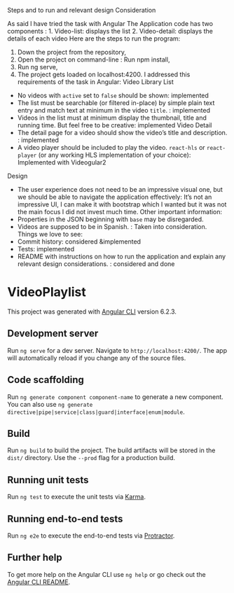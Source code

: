 Steps and to run and relevant design Consideration

As said I have tried the task with Angular
The Application code has two components : 1. Video-list: displays the list
					         2. Video-detail: displays the details of each video
Here are the steps to run the program: 
1.	Down the project from the repository,
2.	Open the project on command-line : Run npm install,
3.	Run ng serve,
4.	The project gets loaded on localhost:4200.
I addressed this requirements of the task in Angular:
Video Library List
- No videos with `active` set to `false` should be shown: implemented
- The list must be searchable (or filtered in-place) by simple plain text entry and match text at minimum in the video `title`. : implemented
- Videos in the list must at minimum display the thumbnail, title and running time. But feel free to be creative: implemented
Video Detail
- The detail page for a video should show the video’s title and description. : implemented
- A video player should be included to play the video. `react-hls` or `react-player` (or any working HLS implementation of your choice):  Implemented with Videogular2

Design 
- The user experience does not need to be an impressive visual one, but we should be able to navigate the application effectively: It’s not an impressive UI, I can make it with bootstrap which I wanted but it was not the main focus I did not invest much time.
Other important information:
- Properties in the JSON beginning with `base` may be disregarded.
- Videos are supposed to be in Spanish. : Taken into consideration.
Things we love to see:
- Commit history: considered &implemented
- Tests: implemented
- README with instructions on how to run the application and explain any relevant design considerations.  : considered and done






# VideoPlaylist

This project was generated with [Angular CLI](https://github.com/angular/angular-cli) version 6.2.3.

## Development server

Run `ng serve` for a dev server. Navigate to `http://localhost:4200/`. The app will automatically reload if you change any of the source files.

## Code scaffolding

Run `ng generate component component-name` to generate a new component. You can also use `ng generate directive|pipe|service|class|guard|interface|enum|module`.

## Build

Run `ng build` to build the project. The build artifacts will be stored in the `dist/` directory. Use the `--prod` flag for a production build.

## Running unit tests

Run `ng test` to execute the unit tests via [Karma](https://karma-runner.github.io).

## Running end-to-end tests

Run `ng e2e` to execute the end-to-end tests via [Protractor](http://www.protractortest.org/).

## Further help

To get more help on the Angular CLI use `ng help` or go check out the [Angular CLI README](https://github.com/angular/angular-cli/blob/master/README.md).
